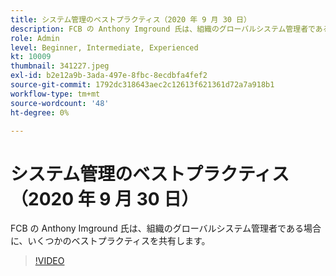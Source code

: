 ```yaml
---
title: システム管理のベストプラクティス（2020 年 9 月 30 日）
description: FCB の Anthony Imground 氏は、組織のグローバルシステム管理者である場合に、いくつかのベストプラクティスを共有します。
role: Admin
level: Beginner, Intermediate, Experienced
kt: 10009
thumbnail: 341227.jpeg
exl-id: b2e12a9b-3ada-497e-8fbc-8ecdbfa4fef2
source-git-commit: 1792dc318643aec2c12613f621361d72a7a918b1
workflow-type: tm+mt
source-wordcount: '48'
ht-degree: 0%

---
```


# システム管理のベストプラクティス（2020 年 9 月 30 日）

FCB の Anthony Imground 氏は、組織のグローバルシステム管理者である場合に、いくつかのベストプラクティスを共有します。

>[!VIDEO](https://video.tv.adobe.com/v/341227/?quality=12&learn=on)
